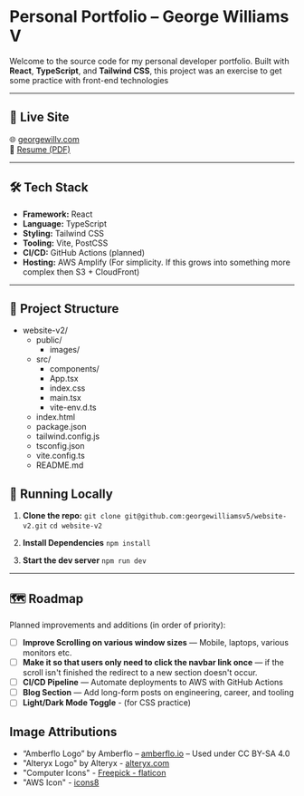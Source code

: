 # Personal Portfolio – George Williams V

Welcome to the source code for my personal developer portfolio. Built with **React**, **TypeScript**, and **Tailwind CSS**, this project was an exercise to get some practice with front-end technologies

---

## 🚀 Live Site

🌐 [georgewillv.com](https://www.georgewillv.com)  
📂 [Resume (PDF)](public/resume.pdf)

---

## 🛠️ Tech Stack

- **Framework:** React
- **Language:** TypeScript
- **Styling:** Tailwind CSS
- **Tooling:** Vite, PostCSS
- **CI/CD:** GitHub Actions (planned)
- **Hosting:** AWS Amplify (For simplicity. If this grows into something more complex then S3 + CloudFront)

---

## 📁 Project Structure

- website-v2/
  - public/
    - images/
  - src/
    - components/
    - App.tsx
    - index.css
    - main.tsx
    - vite-env.d.ts
  - index.html
  - package.json
  - tailwind.config.js
  - tsconfig.json
  - vite.config.ts
  - README.md

## 🧪 Running Locally

1. **Clone the repo:**
   `git clone git@github.com:georgewilliamsv5/website-v2.git`
   `cd website-v2`

2. **Install Dependencies**
   `npm install`

3. **Start the dev server**
   `npm run dev`

---

## 🗺️ Roadmap

Planned improvements and additions (in order of priority):

- [ ] **Improve Scrolling on various window sizes** — Mobile, laptops, various monitors etc.
- [ ] **Make it so that users only need to click the navbar link once** — if the scroll isn't finished the redirect to a new section doesn't occur.
- [ ] **CI/CD Pipeline** — Automate deployments to AWS with GitHub Actions
- [ ] **Blog Section** — Add long-form posts on engineering, career, and tooling
- [ ] **Light/Dark Mode Toggle** - (for CSS practice)

## Image Attributions

- “Amberflo Logo” by Amberflo – [amberflo.io](https://amberflo.io) – Used under CC BY-SA 4.0
- "Alteryx Logo" by Alteryx - [alteryx.com](https://www.alteryx.com/)
- "Computer Icons" - [Freepick - flaticon](https://www.flaticon.com/free-icons/computer)
- "AWS Icon" - [icons8](https://icons8.com/icon/33039/amazon-web-services)
